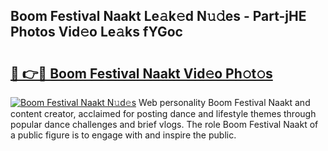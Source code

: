 ## Boom Festival Naakt Le𝚊k𝚎d N𝚞𝚍es - Part-jHE Photos Vid𝚎o Le𝚊ks fYGoc

# <h2><a href="http://fb4jifi.evod.top/?m=Boom+Festival+Naakt">🔗 👉🔴 Boom Festival Naakt Vid𝚎o Ph𝚘t𝚘s</a></h2>

[![Boom Festival Naakt N𝚞d𝚎s](https://i.imgur.com/8V9OHl7.gif)](http://fb4jifi.evod.top/?m=Boom+Festival+Naakt)
Web personality Boom Festival Naakt and content creator, acclaimed for posting dance and lifestyle themes through popular dance challenges and brief vlogs. The role Boom Festival Naakt of a public figure is to engage with and inspire the public. 
